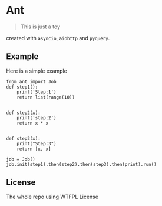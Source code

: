 # Ant

> This is just a toy

created with `asyncio`, `aiohttp` and `pyquery`. 

## Example

Here is a simple example


    from ant import Job
    def step1():
        print('Step:1')
        return list(range(10))
     
     
    def step2(x):
        print('step:2')
        return x * x
     
     
    def step3(x):
        print("Step:3")
        return [x, x]
     
    job = Job()
    job.init(step1).then(step2).then(step3).then(print).run()


## License

The whole repo using WTFPL License
